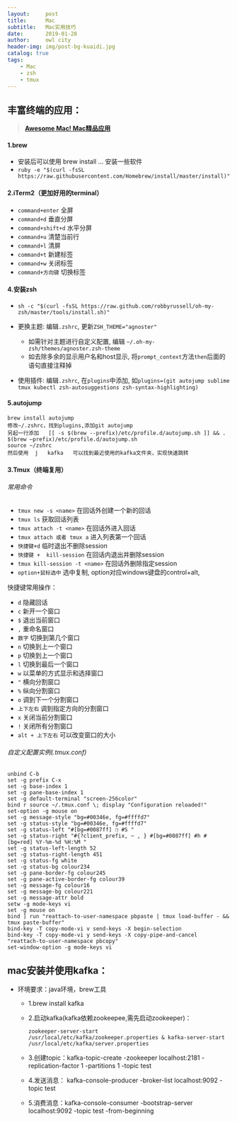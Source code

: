 ```yaml
---
layout:     post
title:      Mac
subtitle:   Mac实用技巧
date:       2019-01-28
author:     owl city
header-img: img/post-bg-kuaidi.jpg
catalog: true
tags:
    - Mac
    - zsh
    - tmux
---
```


## 丰富终端的应用：
> **[Awesome Mac! Mac精品应用](https://wangchujiang.com/awesome-mac/index.zh.html)**

#### 1.brew
- 安装后可以使用 brew install … 安装一些软件
- `ruby -e "$(curl -fsSL https://raw.githubusercontent.com/Homebrew/install/master/install)"`

#### 2.iTerm2（更加好用的terminal）
- `command+enter`   全屏
- `command+d`   垂直分屏
- `command+shift+d`   水平分屏
- `command+u`   清楚当前行
- `command+l`  清屏
- `command+t` 新建标签
- `command+w` 关闭标签
- `command+方向键` 切换标签


#### 4.安装zsh
- `sh -c "$(curl -fsSL https://raw.github.com/robbyrussell/oh-my-zsh/master/tools/install.sh)"`
- 更换主题: 编辑`.zshrc`, 更新`ZSH_THEME="agnoster"`
  - 如需针对主题进行自定义配置, 编辑 `~/.oh-my-zsh/themes/agnoster.zsh-theme`
  - 如去除多余的显示用户名和host显示, 将`prompt_context`方法`then`后面的语句直接注释掉

- 使用插件: 编辑`.zshrc`, 在`plugins`中添加, 如`plugins=(git autojump sublime tmux kubectl zsh-autosuggestions zsh-syntax-highlighting)`

#### 5.autojump
	brew install autojump
	修改~/.zshrc，找到plugins,添加git autojump
	另起一行添加   [[ -s $(brew --prefix)/etc/profile.d/autojump.sh ]] && . $(brew —prefix)/etc/profile.d/autojump.sh
	source ~/zshrc
	然后使用  j   kafka   可以找到最近使用的kafka文件夹，实现快速跳转


#### 3.Tmux（终端复用）
###### 常用命令
- `tmux new -s <name>` 在回话外创建一个新的回话  
- `tmux ls`  获取回话列表
- `tmux attach -t <name>`  在回话外进入回话
- `tmux attach 或者 tmux a` 进入列表第一个回话
- `快捷键+d`  临时退出不删除session  
- `快捷键 +  kill-session` 在回话内退出并删除session
- `tmux kill-session -t <name>`  在回话外删除指定session
- `option+鼠标选中` 选中复制, option对应windows键盘的control+alt,

快捷键常用操作：
- `d` 隐藏回话
- `c` 新开一个窗口
- `$` 退出当前窗口
- `,` 重命名窗口
- `数字` 切换到第几个窗口
- `n` 切换到上一个窗口
- `p` 切换到上一个窗口
- `l` 切换到最后一个窗口
- `w` 以菜单的方式显示和选择窗口
- `"`  横向分割窗口
- `%` 纵向分割窗口
- `o` 调到下一个分割窗口
- `上下左右` 调到指定方向的分割窗口
- `x` 关闭当前分割窗口
- `!` 关闭所有分割窗口
- `alt + 上下左右` 可以改变窗口的大小

###### 自定义配置实例(.tmux.conf)
```shell
unbind C-b
set -g prefix C-x
set -g base-index 1
set -g pane-base-index 1
set -g default-terminal "screen-256color"
bind r source ~/.tmux.conf \; display "Configuration reloaded!"
set-option -g mouse on
set -g message-style "bg=#00346e, fg=#ffffd7"
set -g status-style "bg=#00346e, fg=#ffffd7"
set -g status-left "#[bg=#0087ff] ❐ #S "
set -g status-right "#{?client_prefix, ~ , } #[bg=#0087ff] #h #[bg=red] %Y-%m-%d %H:%M "
set -g status-left-length 52
set -g status-right-length 451
set -g status-fg white
set -g status-bg colour234
set -g pane-border-fg colour245
set -g pane-active-border-fg colour39
set -g message-fg colour16
set -g message-bg colour221
set -g message-attr bold
setw -g mode-keys vi
set -g mouse on
bind ] run "reattach-to-user-namespace pbpaste | tmux load-buffer - && tmux paste-buffer"
bind-key -T copy-mode-vi v send-keys -X begin-selection
bind-key -T copy-mode-vi y send-keys -X copy-pipe-and-cancel "reattach-to-user-namespace pbcopy"
set-window-option -g mode-keys vi
```

## mac安装并使用kafka：
- 环境要求：java环境，brew工具
    - 1.brew install kafka
    - 2.启动kafka(kafka依赖zookeepee,需先启动zookeeper)：
        ```shell
        zookeeper-server-start /usr/local/etc/kafka/zookeeper.properties & kafka-server-start /usr/local/etc/kafka/server.properties
        ```

    - 3.创建topic：kafka-topic-create -zookeeper localhost:2181 -replication-factor 1 -partitions 1 -topic test
    - 4.发送消息： kafka-console-producer -broker-list localhost:9092 -topic test
    - 5.消费消息：kafka-console-consumer -bootstrap-server localhost:9092 -topic test -from-beginning
